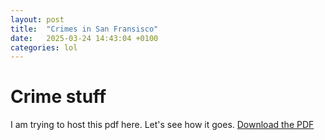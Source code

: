 ```yaml
---
layout: post
title:  "Crimes in San Fransisco"
date:   2025-03-24 14:43:04 +0100
categories: lol
---
```

# Crime stuff
I am trying to host this pdf here. Let's see how it goes.
[Download the PDF](https://github.com/mvalim165/mvalim165.github.io/blob/6e1779849d5060eb6d4449c4f1f0552e6de02481/output-1.pdf)
